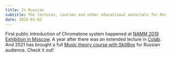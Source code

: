 ```yaml
---
title: In Russian
subtitle: The lectures, courses and other educational materials for Russian speakers
date: 2022-01-03
---
```


First public introduction of Chromatone system happened at [NAMM 2019 Exhibition in Moscow](./namm-19/index.md). A year after there was an extended lecture in [Colab](./colab-20/index.md). And 2021 has brought a full [Music theory course with SkillBox](./skillbox/index.md) for Russian audience. Check it out!
